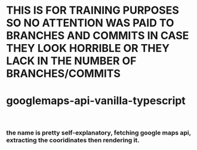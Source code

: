 # THIS IS FOR TRAINING PURPOSES SO NO ATTENTION WAS PAID TO BRANCHES AND COMMITS IN CASE THEY LOOK HORRIBLE OR THEY LACK IN THE NUMBER OF BRANCHES/COMMITS

# googlemaps-api-vanilla-typescript
<br/>

### the name is pretty self-explanatory, fetching google maps api, extracting the cooridinates then rendering it.

